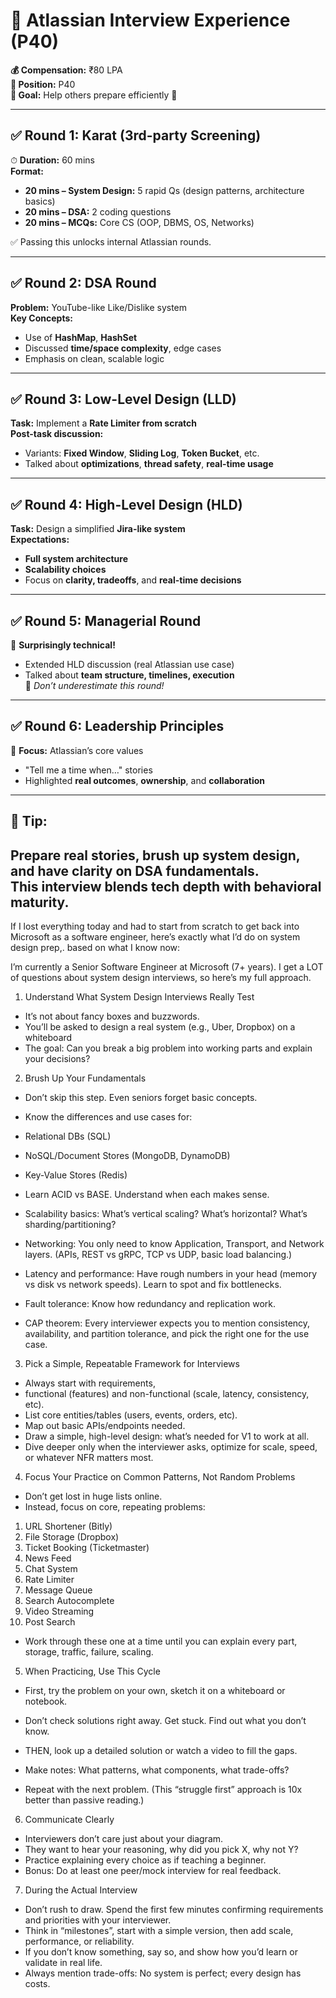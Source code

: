 # 🚀 Atlassian Interview Experience (P40)

**💰 Compensation:** ₹80 LPA  
**🧩 Position:** P40  
**🎯 Goal:** Help others prepare efficiently 🙌

---

## ✅ Round 1: Karat (3rd-party Screening)
⏱ **Duration:** 60 mins  
**Format:**
- **20 mins – System Design:** 5 rapid Qs (design patterns, architecture basics)
- **20 mins – DSA:** 2 coding questions
- **20 mins – MCQs:** Core CS (OOP, DBMS, OS, Networks)

✅ Passing this unlocks internal Atlassian rounds.

---

## ✅ Round 2: DSA Round
**Problem:** YouTube-like Like/Dislike system  
**Key Concepts:**  
- Use of **HashMap**, **HashSet**  
- Discussed **time/space complexity**, edge cases  
- Emphasis on clean, scalable logic

---

## ✅ Round 3: Low-Level Design (LLD)
**Task:** Implement a **Rate Limiter from scratch**  
**Post-task discussion:**  
- Variants: **Fixed Window**, **Sliding Log**, **Token Bucket**, etc.  
- Talked about **optimizations**, **thread safety**, **real-time usage**

---

## ✅ Round 4: High-Level Design (HLD)
**Task:** Design a simplified **Jira-like system**  
**Expectations:**
- **Full system architecture**  
- **Scalability choices**  
- Focus on **clarity, tradeoffs**, and **real-time decisions**

---

## ✅ Round 5: Managerial Round
🔹 **Surprisingly technical!**  
- Extended HLD discussion (real Atlassian use case)  
- Talked about **team structure, timelines, execution**  
📌 *Don’t underestimate this round!*

---

## ✅ Round 6: Leadership Principles
🎯 **Focus:** Atlassian’s core values  
- "Tell me a time when…" stories  
- Highlighted **real outcomes**, **ownership**, and **collaboration**

---

## 📝 Tip:
Prepare **real stories**, brush up **system design**, and have clarity on **DSA fundamentals**.  
This interview **blends tech depth with behavioral maturity**.
---
If I lost everything today and had to start from scratch to get back into Microsoft as a software engineer, here’s exactly what I’d do on system design prep,. based on what I know now:

I’m currently a Senior Software Engineer at Microsoft (7+ years). I get a LOT of questions about system design interviews, so here’s my full approach. 

1. Understand What System Design Interviews Really Test

- It’s not about fancy boxes and buzzwords.
- You’ll be asked to design a real system (e.g., Uber, Dropbox) on a whiteboard
- The goal: Can you break a big problem into working parts and explain your decisions?

2. Brush Up Your Fundamentals

- Don’t skip this step. Even seniors forget basic concepts.

- Know the differences and use cases for:
 - Relational DBs (SQL)
 - NoSQL/Document Stores (MongoDB, DynamoDB)
 - Key-Value Stores (Redis)

- Learn ACID vs BASE. Understand when each makes sense.
- Scalability basics: What’s vertical scaling? What’s horizontal? What’s sharding/partitioning?

- Networking: You only need to know Application, Transport, and Network layers. (APIs, REST vs gRPC, TCP vs UDP, basic load balancing.)

- Latency and performance: Have rough numbers in your head (memory vs disk vs network speeds). Learn to spot and fix bottlenecks.
- Fault tolerance: Know how redundancy and replication work.

- CAP theorem: Every interviewer expects you to mention consistency, availability, and partition tolerance, and pick the right one for the use case.

3. Pick a Simple, Repeatable Framework for Interviews

- Always start with requirements, 
- functional (features) and non-functional (scale, latency, consistency, etc).
- List core entities/tables (users, events, orders, etc).
- Map out basic APIs/endpoints needed.
- Draw a simple, high-level design: what’s needed for V1 to work at all.
- Dive deeper only when the interviewer asks, optimize for scale, speed, or whatever NFR matters most.


4. Focus Your Practice on Common Patterns, Not Random Problems

- Don’t get lost in huge lists online.
- Instead, focus on core, repeating problems:
 1. URL Shortener (Bitly)
 2. File Storage (Dropbox)
 3. Ticket Booking (Ticketmaster)
 4. News Feed
 5. Chat System
 6. Rate Limiter
 7. Message Queue
 8. Search Autocomplete
 9. Video Streaming
 10. Post Search

- Work through these one at a time until you can explain every part, storage, traffic, failure, scaling.

5. When Practicing, Use This Cycle

- First, try the problem on your own, sketch it on a whiteboard or notebook.
- Don’t check solutions right away. Get stuck. Find out what you don’t know.
- THEN, look up a detailed solution or watch a video to fill the gaps.

- Make notes: What patterns, what components, what trade-offs?
- Repeat with the next problem.
 (This “struggle first” approach is 10x better than passive reading.)


6. Communicate Clearly

- Interviewers don’t care just about your diagram.
- They want to hear your reasoning, why did you pick X, why not Y?
- Practice explaining every choice as if teaching a beginner.
- Bonus: Do at least one peer/mock interview for real feedback.


7. During the Actual Interview

- Don’t rush to draw. Spend the first few minutes confirming requirements and priorities with your interviewer.
- Think in “milestones”, start with a simple version, then add scale, performance, or reliability.
- If you don’t know something, say so, and show how you’d learn or validate in real life.
- Always mention trade-offs: No system is perfect; every design has costs.
